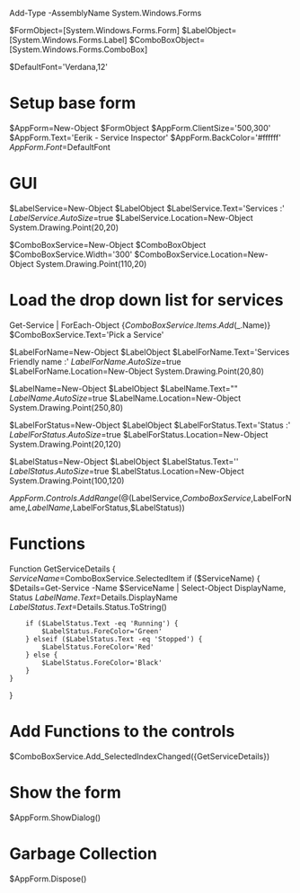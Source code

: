 Add-Type -AssemblyName System.Windows.Forms

$FormObject=[System.Windows.Forms.Form]
$LabelObject=[System.Windows.Forms.Label]
$ComboBoxObject=[System.Windows.Forms.ComboBox]

$DefaultFont='Verdana,12'

# Setup base form
$AppForm=New-Object $FormObject
$AppForm.ClientSize='500,300'
$AppForm.Text='Eerik - Service Inspector'
$AppForm.BackColor='#ffffff'
$AppForm.Font=$DefaultFont

# GUI
$LabelService=New-Object $LabelObject
$LabelService.Text='Services :'
$LabelService.AutoSize=$true
$LabelService.Location=New-Object System.Drawing.Point(20,20)

$ComboBoxService=New-Object $ComboBoxObject
$ComboBoxService.Width='300'
$ComboBoxService.Location=New-Object System.Drawing.Point(110,20)

# Load the drop down list for services
Get-Service | ForEach-Object {$ComboBoxService.Items.Add($_.Name)}
$ComboBoxService.Text='Pick a Service'

$LabelForName=New-Object $LabelObject
$LabelForName.Text='Services Friendly name :'
$LabelForName.AutoSize=$true
$LabelForName.Location=New-Object System.Drawing.Point(20,80)

$LabelName=New-Object $LabelObject
$LabelName.Text=""
$LabelName.AutoSize=$true
$LabelName.Location=New-Object System.Drawing.Point(250,80)

$LabelForStatus=New-Object $LabelObject
$LabelForStatus.Text='Status :'
$LabelForStatus.AutoSize=$true
$LabelForStatus.Location=New-Object System.Drawing.Point(20,120)

$LabelStatus=New-Object $LabelObject
$LabelStatus.Text=''
$LabelStatus.AutoSize=$true
$LabelStatus.Location=New-Object System.Drawing.Point(100,120)

$AppForm.Controls.AddRange(@($LabelService,$ComboBoxService,$LabelForName,$LabelName,$LabelForStatus,$LabelStatus))

# Functions
Function GetServiceDetails {
    $ServiceName=$ComboBoxService.SelectedItem
    if ($ServiceName) {
        $Details=Get-Service -Name $ServiceName | Select-Object DisplayName, Status
        $LabelName.Text=$Details.DisplayName
        $LabelStatus.Text=$Details.Status.ToString()
        
        if ($LabelStatus.Text -eq 'Running') {
            $LabelStatus.ForeColor='Green'
        } elseif ($LabelStatus.Text -eq 'Stopped') {
            $LabelStatus.ForeColor='Red'
        } else {
            $LabelStatus.ForeColor='Black'
        }
    }
}

# Add Functions to the controls
$ComboBoxService.Add_SelectedIndexChanged({GetServiceDetails})

# Show the form
$AppForm.ShowDialog()

# Garbage Collection
$AppForm.Dispose()
